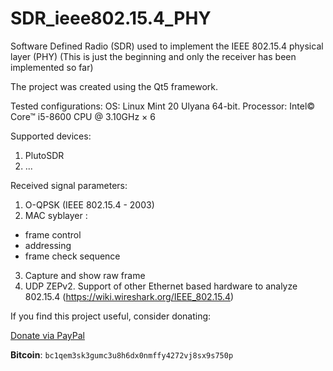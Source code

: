 # SDR_ieee802.15.4_PHY
Software Defined Radio (SDR) used to implement the IEEE 802.15.4 physical layer (PHY)
(This is just the beginning and only the receiver has been implemented so far)

The project was created using the Qt5 framework.

Tested configurations:
OS: Linux Mint 20 Ulyana 64-bit.
Processor: Intel© Core™ i5-8600 CPU @ 3.10GHz × 6

Supported devices:
1. PlutoSDR
2. ...

Received signal parameters:
1. O-QPSK (IEEE 802.15.4 - 2003)
2. MAC syblayer :
 - frame control
 - addressing
 - frame check sequence
3. Capture and show raw frame
4. UDP ZEPv2. Support of other Ethernet based hardware to analyze 802.15.4 (https://wiki.wireshark.org/IEEE_802.15.4)


If you find this project useful, consider donating:

[Donate via PayPal](https://www.paypal.com/donate?hosted_button_id=A4EMYB46V67WJ)

**Bitcoin**: `bc1qem3sk3gumc3u8h6dx0nmffy4272vj8sx9s750p`
